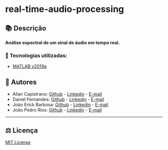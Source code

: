 # real-time-audio-processing

## 📚 Descrição ##
**Análise espectral de um sinal de áudio em tempo real.**

### 🔗 Tecnologias utilizadas: ### 
- [MATLAB v2019a](https://www.mathworks.com/products/matlab.html)

## 📌 Autores ##
- Allan Capistrano: [Github](https://github.com/AllanCapistrano) - [Linkedin](https://www.linkedin.com/in/allancapistrano/) - [E-mail](https://mail.google.com/mail/u/0/?view=cm&fs=1&tf=1&source=mailto&to=asantos@ecomp.uefs.br)
- Daniel Fernandes: [Github](https://github.com/denielfer) - [Linkedin](https://www.linkedin.com/in/daniel-fernandes-campos-05a2141b9/) - [E-mail](https://mail.google.com/mail/u/0/?view=cm&fs=1&tf=1&source=mailto&to=dfc152@gmail.com)
- João Erick Barbosa: [Github](https://github.com/JoaoErick) - [Linkedin](https://www.linkedin.com/in/joão-erick-barbosa-9050801b0/) - [E-mail](https://mail.google.com/mail/u/0/?view=cm&fs=1&tf=1&source=mailto&to=jsilva@ecomp.uefs.br)
- João Pedro Rios: [Github](https://github.com/joaorios03) - [Linkedin](https://www.linkedin.com/in/joao-pedro-rios/) - [E-mail](https://mail.google.com/mail/u/0/?view=cm&fs=1&tf=1&source=mailto&to=jprcarvalho1@gmail.com)

------------

## ⚖️ Licença ##
[MIT License](./LICENSE)
